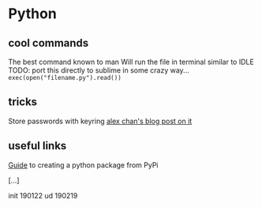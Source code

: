 Python
=======

cool commands
---------

The best command known to man
Will run the file in terminal similar to IDLE
TODO: port this directly to sublime in some crazy way...
`exec(open("filename.py").read())`


tricks
---------
Store passwords with keyring
[alex chan's blog post on it](https://alexwlchan.net/2016/11/you-should-use-keyring/)


useful links
---------

[Guide](https://the-hitchhikers-guide-to-packaging.readthedocs.io/en/latest/creation.html) to creating a python package from PyPi

[...]

init 190122
ud   190219